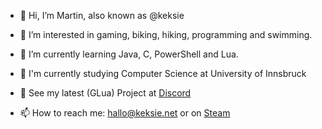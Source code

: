 - 👋 Hi, I’m Martin, also known as @keksie
- 👀 I’m interested in gaming, biking, hiking, programming and swimming.
- 🌱 I’m currently learning Java, C, PowerShell and Lua.

- 📖 I'm currently studying Computer Science at University of Innsbruck
- 🔧 See my latest (GLua) Project at [Discord](https://militaryrp-discord.keksie.net)
- 📫 How to reach me: hallo@keksie.net or on [Steam](https://steamcommunity.com/id/keksie)
